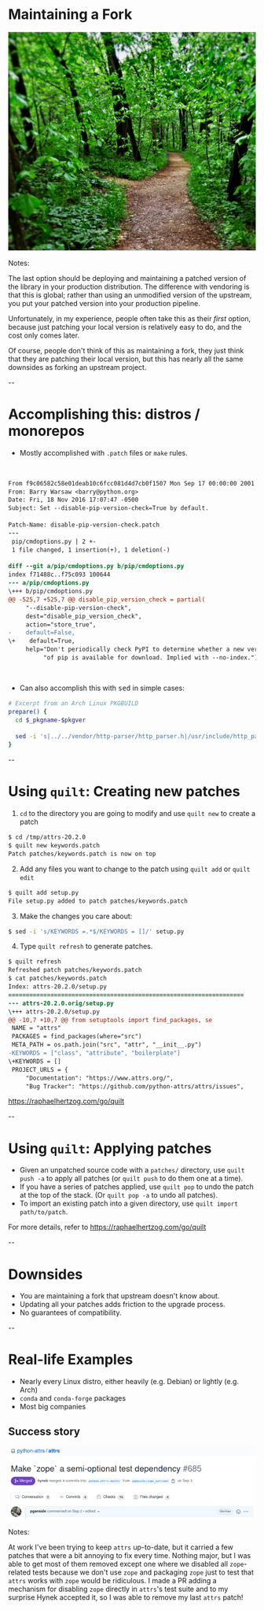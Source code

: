 # Maintaining a Fork

<img
    id="splash"
    src="images/fork-path.jpg"
    alt="A fork in a path in the woods"
    style="max-height: 750px"
/>

Notes:

The last option should be deploying and maintaining a patched version of the library in your production distribution. The difference with vendoring is that this is global; rather than using an unmodified version of the upstream, you put your patched version into your production pipeline.

Unfortunately, in my experience, people often take this as their _first_ option, because just patching your local version is relatively easy to do, and the cost only comes later.

Of course, people don't think of this as maintaining a fork, they just think that they are patching their local version, but this has nearly all the same downsides as forking an upstream project.

--

# Accomplishing this: distros / monorepos

- Mostly accomplished with `.patch` files or `make` rules.
<br/>

```diff
From f9c06582c58e01deab10c6fcc081d4d7cb0f1507 Mon Sep 17 00:00:00 2001
From: Barry Warsaw <barry@python.org>
Date: Fri, 18 Nov 2016 17:07:47 -0500
Subject: Set --disable-pip-version-check=True by default.

Patch-Name: disable-pip-version-check.patch
---
 pip/cmdoptions.py | 2 +-
 1 file changed, 1 insertion(+), 1 deletion(-)

diff --git a/pip/cmdoptions.py b/pip/cmdoptions.py
index f71488c..f75c093 100644
--- a/pip/cmdoptions.py
\+++ b/pip/cmdoptions.py
@@ -525,7 +525,7 @@ disable_pip_version_check = partial(
     "--disable-pip-version-check",
     dest="disable_pip_version_check",
     action="store_true",
-    default=False,
\+    default=True,
     help="Don't periodically check PyPI to determine whether a new version "
          "of pip is available for download. Implied with --no-index.")
```
<br/>
<div class="fragment" data-fragment-index="0">
<ul><li>Can also accomplish this with <tt>sed</tt> in simple cases:</li></ul>
</div>

```bash
# Excerpt from an Arch Linux PKGBUILD
prepare() {
  cd $_pkgname-$pkgver

  sed -i 's|../../vendor/http-parser/http_parser.h|/usr/include/http_parser.h|' $_pkgname/parser/cparser.pxd
}
```
<!-- .element class="fragment" data-fragment-index="0" -->

--

# Using `quilt`: Creating new patches

1. `cd` to the directory you are going to modify and use `quilt new` to create a patch

```bash
$ cd /tmp/attrs-20.2.0
$ quilt new keywords.patch
Patch patches/keywords.patch is now on top
```

2. Add any files you want to change to the patch using `quilt add` or `quilt edit`

```bash
$ quilt add setup.py
File setup.py added to patch patches/keywords.patch
```

3. Make the changes you care about:

```bash
$ sed -i 's/KEYWORDS =.*$/KEYWORDS = []/' setup.py
```

4. Type `quilt refresh` to generate patches.

```diff
$ quilt refresh
Refreshed patch patches/keywords.patch
$ cat patches/keywords.patch
Index: attrs-20.2.0/setup.py
===================================================================
--- attrs-20.2.0.orig/setup.py
\+++ attrs-20.2.0/setup.py
@@ -10,7 +10,7 @@ from setuptools import find_packages, se
 NAME = "attrs"
 PACKAGES = find_packages(where="src")
 META_PATH = os.path.join("src", "attr", "__init__.py")
-KEYWORDS = ["class", "attribute", "boilerplate"]
\+KEYWORDS = []
 PROJECT_URLS = {
     "Documentation": "https://www.attrs.org/",
     "Bug Tracker": "https://github.com/python-attrs/attrs/issues",
```

https://raphaelhertzog.com/go/quilt

--

# Using `quilt`: Applying patches

- Given an unpatched source code with a `patches/` directory, use `quilt push -a` to apply all patches (or `quilt push` to do them one at a time).
- If you have a series of patches applied, use `quilt pop` to undo the patch at the top of the stack. (Or `quilt pop -a` to undo all patches).
- To import an existing patch into a given directory, use `quilt import path/to/patch`.

For more details, refer to https://raphaelhertzog.com/go/quilt

--

# Downsides

- You are maintaining a fork that upstream doesn't know about.
- Updating all your patches adds friction to the upgrade process.
- No guarantees of compatibility.

--

# Real-life Examples

- Nearly every Linux distro, either heavily (e.g. Debian) or lightly (e.g. Arch)
- `conda` and `conda-forge` packages
- Most big companies

## Success story

<img
    src="images/attrs-zope.png"
    alt="A Github PR making zope a semi-optional test dependency for attrs"
    />

Notes:

At work I've been trying to keep `attrs` up-to-date, but it carried a few patches that were a bit annoying to fix every time. Nothing major, but I was able to get most of them removed except one where we disabled all `zope`-related tests because we don't use `zope` and packaging `zope` just to test that `attrs` works with `zope` would be ridiculous. I made a PR adding a mechanism for disabling `zope` directly in `attrs`'s test suite and to my surprise Hynek accepted it, so I was able to remove my last `attrs` patch!
